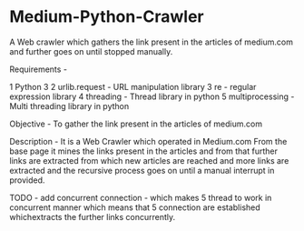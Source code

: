 # Medium-Python-Crawler
A Web crawler which gathers the link present in the articles of medium.com and further goes on until stopped manually.

Requirements -

1 Python 3
2 urlib.request - URL manipulation library
3 re - regular expression library
4 threading - Thread library in python
5 multiprocessing - Multi threading library in python

Objective - To gather the link present in the articles of medium.com

Description - It is a Web Crawler which operated in Medium.com From the base page it mines the links present in the articles and from that further links are extracted from which new articles are reached and more links are extracted and the recursive process goes on until a manual interrupt in provided.

TODO - 
add concurrent connection - which makes 5 thread to work in concurrent manner which means that 5 connection are established whichextracts the further links concurrently.
